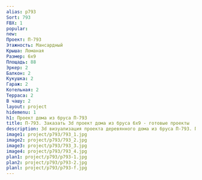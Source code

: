 ```yaml
---
alias: p793
Sort: 793
FBX: 1
popular: 
new: 
Проект: П-793
Этажность: Мансардный
Крыша: Ломаная
Размер: 6х9
Площадь: 88
Эркер: 2
Балкон: 2
Кукушка: 2
Гараж: 2
Котельная: 2
Терраса: 2
В чашу: 2
layout: project
hidemenu: 1
h1: Проект дома из бруса П-793
title: П-793. Заказать 3d проект дома из бруса 6х9 - готовые проекты
description: 3d визуализация проекта деревянного дома из бруса П-793. Площадь 88 м2, размер 6х9. Вы можете внести любые изменения в проект.
image1: project/p793/793_1.jpg
image2: project/p793/793_2.jpg
image3: project/p793/793_3.jpg
image4: project/p793/793_4.jpg
plan1: project/p793/p793-1.jpg
plan2: project/p793/p793-2.jpg
planl: project/p793/p793-f.jpg
---
```

